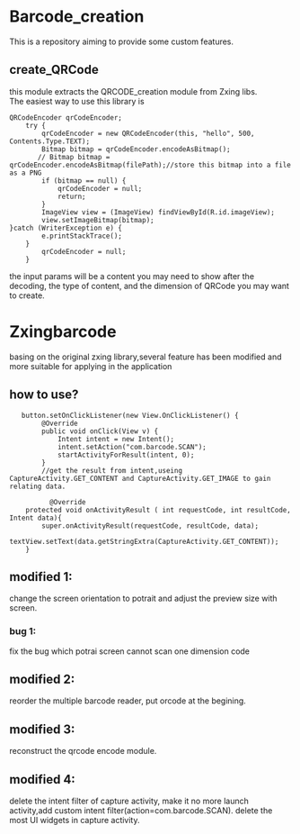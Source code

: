 # Barcode_creation
This is a repository aiming to provide some custom features.

## create_QRCode
this module extracts the QRCODE_creation module from Zxing libs.   
The easiest way to use this library is

    QRCodeEncoder qrCodeEncoder;
        try {
            qrCodeEncoder = new QRCodeEncoder(this, "hello", 500, Contents.Type.TEXT);
            Bitmap bitmap = qrCodeEncoder.encodeAsBitmap();
           // Bitmap bitmap = qrCodeEncoder.encodeAsBitmap(filePath);//store this bitmap into a file as a PNG
            if (bitmap == null) {
                qrCodeEncoder = null;
                return;
            }
            ImageView view = (ImageView) findViewById(R.id.imageView);
            view.setImageBitmap(bitmap);
    }catch (WriterException e) {
            e.printStackTrace();
        }
            qrCodeEncoder = null;
        }
the input params will be a content you may need to show after the decoding, the type of content, and the dimension of QRCode you may want to create.
# Zxingbarcode
basing on the original zxing library,several feature has been modified and more suitable for applying in the application

## how to use?

       button.setOnClickListener(new View.OnClickListener() {
            @Override
            public void onClick(View v) {
                Intent intent = new Intent();
                intent.setAction("com.barcode.SCAN");
                startActivityForResult(intent, 0);
            }
            //get the result from intent,useing CaptureActivity.GET_CONTENT and CaptureActivity.GET_IMAGE to gain relating data.
            
              @Override
        protected void onActivityResult ( int requestCode, int resultCode, Intent data){
            super.onActivityResult(requestCode, resultCode, data);
           textView.setText(data.getStringExtra(CaptureActivity.GET_CONTENT));
        }
            
## modified 1:  
change the screen orientation to potrait and adjust the preview size with screen. 

### bug 1:
fix the bug which potrai screen cannot scan one dimension code

## modified 2:
reorder the multiple barcode reader, put orcode at the begining.

## modified 3:
reconstruct the qrcode encode module.

## modified 4:
delete the intent filter of capture activity, make it no more launch activity,add custom intent filter(action=com.barcode.SCAN).
delete the most UI widgets in capture activity.
